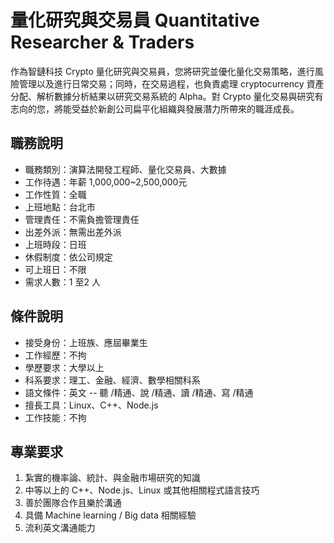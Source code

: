 # 量化研究與交易員 Quantitative Researcher & Traders

作為智鏈科技 Crypto 量化研究與交易員，您將研究並優化量化交易策略，進行風險管理以及進行日常交易；同時，在交易過程，也負責處理 cryptocurrency 資產分配、解析數據分析結果以研究交易系統的 Alpha。對 Crypto 量化交易與研究有志向的您，將能受益於新創公司扁平化組織與發展潛力所帶來的職涯成長。

## 職務說明

* 職務類別：演算法開發工程師、量化交易員、大數據
* 工作待遇：年薪 1,000,000~2,500,000元
* 工作性質：全職
* 上班地點：台北市
* 管理責任：不需負擔管理責任
* 出差外派：無需出差外派
* 上班時段：日班
* 休假制度：依公司規定
* 可上班日：不限
* 需求人數：1 至2 人

## 條件說明

* 接受身份：上班族、應屆畢業生
* 工作經歷：不拘
* 學歷要求：大學以上
* 科系要求：理工、金融、經濟、數學相關科系
* 語文條件：英文 -- 聽 /精通、說 /精通、讀 /精通、寫 /精通
* 擅長工具：Linux、C++、Node.js
* 工作技能：不拘

## 專業要求
1. 紮實的機率論、統計、與金融市場研究的知識
2. 中等以上的 C++、Node.js、Linux 或其他相關程式語言技巧
3. 善於團隊合作且樂於溝通
4. 具備 Machine learning / Big data 相關經驗
5. 流利英文溝通能力

